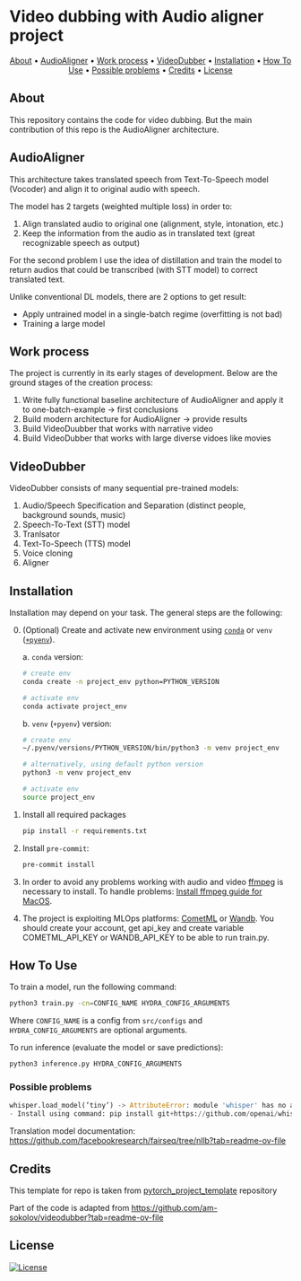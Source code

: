 # Video dubbing with Audio aligner project

<p align="center">
  <a href="#about">About</a> •
  <a href="#audioaligner">AudioAligner</a> •
  <a href="#work-process">Work process</a> •
  <a href="#videodubber">VideoDubber</a> •
  <a href="installation">Installation</a> •
  <a href="#how-to-use">How To Use</a> •
  <a href="#possible-problems">Possible problems</a> •
  <a href="#credits">Credits</a> •
  <a href="#license">License</a>
</p>

## About

This repository contains the code for video dubbing. But the main contribution of this repo is the AudioAligner architecture.

## AudioAligner

This architecture takes translated speech from Text-To-Speech model (Vocoder) and align it to original audio with speech.

The model has 2 targets (weighted multiple loss) in order to:
1. Align translated audio to original one (alignment, style, intonation, etc.)
2. Keep the information from the audio as in translated text (great recognizable speech as output)

For the second problem I use the idea of distillation and train the model to return audios that could be transcribed (with STT model) to correct translated text.

Unlike conventional DL models, there are 2 options to get result:
- Apply untrained model in a single-batch regime (overfitting is not bad)
- Training a large model

## Work process

The project is currently in its early stages of development. Below are the ground stages of the creation process:
1. Write fully functional baseline architecture of AudioAligner and apply it to one-batch-example -> first conclusions
2. Build modern architecture for AudioAligner -> provide results
3. Build VideoDuubber that works with narrative video
4. Build VideoDubber that works with large diverse vidoes like movies


## VideoDubber

VideoDubber consists of many sequential pre-trained models:
1. Audio/Speech Specification and Separation (distinct people, background sounds, music)
2. Speech-To-Text (STT) model
3. Tranlsator
4. Text-To-Speech (TTS) model
5. Voice cloning
6. Aligner


## Installation

Installation may depend on your task. The general steps are the following:

0. (Optional) Create and activate new environment using [`conda`](https://conda.io/projects/conda/en/latest/user-guide/getting-started.html) or `venv` ([`+pyenv`](https://github.com/pyenv/pyenv)).

   a. `conda` version:

   ```bash
   # create env
   conda create -n project_env python=PYTHON_VERSION

   # activate env
   conda activate project_env
   ```

   b. `venv` (`+pyenv`) version:

   ```bash
   # create env
   ~/.pyenv/versions/PYTHON_VERSION/bin/python3 -m venv project_env

   # alternatively, using default python version
   python3 -m venv project_env

   # activate env
   source project_env
   ```

1. Install all required packages

   ```bash
   pip install -r requirements.txt
   ```

2. Install `pre-commit`:
   ```bash
   pre-commit install
   ```
3. In order to avoid any problems working with audio and video [ffmpeg](https://www.ffmpeg.org/) is necessary to install.
To handle problems: [Install ffmpeg guide for MacOS](https://youtu.be/8UV7QG0DZLM?si=4vZb2oJDJBIsEUCA).

4. The project is exploiting MLOps platforms: [CometML](https://www.comet.com/) or [Wandb](https://wandb.ai/site/).
You should create your account, get api_key and create variable COMETML_API_KEY or WANDB_API_KEY to be able to run train.py.


## How To Use

To train a model, run the following command:

```bash
python3 train.py -cn=CONFIG_NAME HYDRA_CONFIG_ARGUMENTS
```

Where `CONFIG_NAME` is a config from `src/configs` and `HYDRA_CONFIG_ARGUMENTS` are optional arguments.

To run inference (evaluate the model or save predictions):

```bash
python3 inference.py HYDRA_CONFIG_ARGUMENTS
```

### Possible problems

```python
whisper.load_model(’tiny’) -> AttributeError: module 'whisper' has no attribute 'load_model'
- Install using command: pip install git+https://github.com/openai/whisper.git
```

Translation model documentation: https://github.com/facebookresearch/fairseq/tree/nllb?tab=readme-ov-file

## Credits

This template for repo is taken from [pytorch_project_template](https://github.com/Blinorot/pytorch_project_template) repository

Part of the code is adapted from https://github.com/am-sokolov/videodubber?tab=readme-ov-file


## License

[![License](https://img.shields.io/badge/license-MIT-blue.svg)](/LICENSE)
